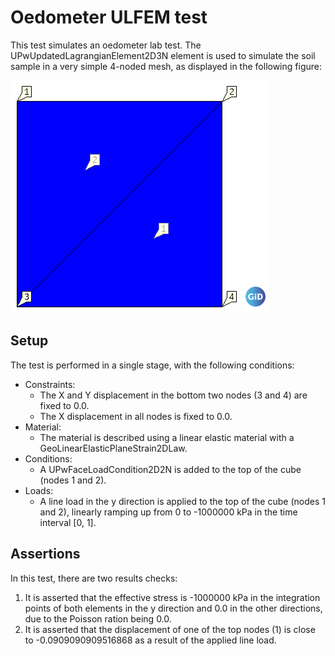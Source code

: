 # Oedometer ULFEM test

This test simulates an oedometer lab test. The UPwUpdatedLagrangianElement2D3N element is used to simulate the soil
sample in a very simple 4-noded mesh, as displayed in the following figure:

![MeshStructure.png](MeshStructure.png)

## Setup

The test is performed in a single stage, with the following conditions:

- Constraints:
    - The X and Y displacement in the bottom two nodes (3 and 4) are fixed to 0.0.
    - The X displacement in all nodes is fixed to 0.0.
- Material:
    - The material is described using a linear elastic material with a GeoLinearElasticPlaneStrain2DLaw.
- Conditions:
    - A UPwFaceLoadCondition2D2N is added to the top of the cube (nodes 1 and 2).
- Loads:
    - A line load in the y direction is applied to the top of the cube (nodes 1 and 2), linearly ramping up from 0 to
      -1000000 kPa in the time interval \[0, 1\].

## Assertions

In this test, there are two results checks:

1. It is asserted that the effective stress is -1000000 kPa in the integration points of both elements in the y
   direction and 0.0 in the other directions, due to the Poisson ration being 0.0.
2. It is asserted that the displacement of one of the top nodes (1) is close to -0.0909090909516868 as a result of the
   applied line load.

